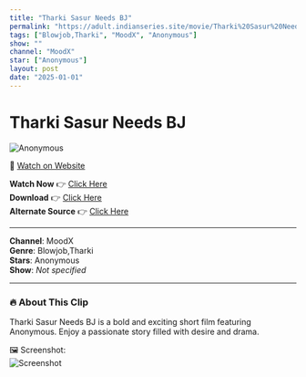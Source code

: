 ```yaml
---
title: "Tharki Sasur Needs BJ"
permalink: "https://adult.indianseries.site/movie/Tharki%20Sasur%20Needs%20BJ"
tags: ["Blowjob,Tharki", "MoodX", "Anonymous"]
show: ""
channel: "MoodX"
star: ["Anonymous"]
layout: post
date: "2025-01-01"
---
```


# Tharki Sasur Needs BJ

![Anonymous](https://shorts.desisins.com/wp-content/uploads/2023/12/Tharki-Sasur-MoodX-DesiSins.com_.jpg)

🔗 [Watch on Website](https://adult.indianseries.site/movie/Tharki%20Sasur%20Needs%20BJ)

**Watch Now** 👉 [Click Here](https://adult.indianseries.site/movie/Tharki%20Sasur%20Needs%20BJ)  
**Download** 👉 [Click Here](https://adult.indianseries.site/movie/Tharki%20Sasur%20Needs%20BJ)  
**Alternate Source** 👉 [Click Here](https://adult.indianseries.site/movie/Tharki%20Sasur%20Needs%20BJ)

---

**Channel**: MoodX  
**Genre**: Blowjob,Tharki  
**Stars**: Anonymous  
**Show**: *Not specified*

---

### 🔥 About This Clip

Tharki Sasur Needs BJ is a bold and exciting short film featuring Anonymous. Enjoy a passionate story filled with desire and drama.
 
🖼️ Screenshot:  
![Screenshot](https://shorts.desisins.com/wp-content/uploads/2023/12/Tharki-Sasur-MoodX-DesiSins.com_.jpg)

